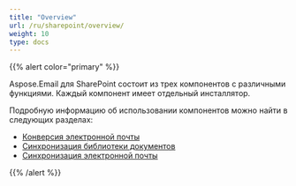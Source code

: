 ```yaml
---
title: "Overview"
url: /ru/sharepoint/overview/
weight: 10
type: docs
---
```



{{% alert color="primary" %}}

Aspose.Email для SharePoint состоит из трех компонентов с различными функциями. Каждый компонент имеет отдельный инсталлятор.

Подробную информацию об использовании компонентов можно найти в следующих разделах:

- [Конверсия электронной почты](/email/sharepoint/email-conversion//)
- [Синхронизация библиотеки документов](/email/sharepoint/document-library-synchronization//)
- [Синхронизация электронной почты](/email/sharepoint/email-synchronization//)

{{% /alert %}}
